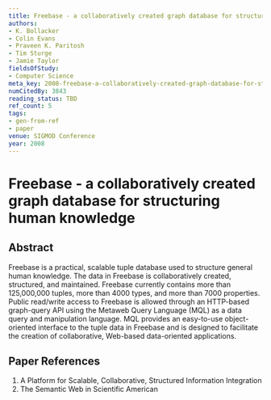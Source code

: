 ```yaml
---
title: Freebase - a collaboratively created graph database for structuring human knowledge
authors:
- K. Bollacker
- Colin Evans
- Praveen K. Paritosh
- Tim Sturge
- Jamie Taylor
fieldsOfStudy:
- Computer Science
meta_key: 2008-freebase-a-collaboratively-created-graph-database-for-structuring-human-knowledge
numCitedBy: 3843
reading_status: TBD
ref_count: 5
tags:
- gen-from-ref
- paper
venue: SIGMOD Conference
year: 2008
---
```


# Freebase - a collaboratively created graph database for structuring human knowledge

## Abstract

Freebase is a practical, scalable tuple database used to structure general human knowledge. The data in Freebase is collaboratively created, structured, and maintained. Freebase currently contains more than 125,000,000 tuples, more than 4000 types, and more than 7000 properties. Public read/write access to Freebase is allowed through an HTTP-based graph-query API using the Metaweb Query Language (MQL) as a data query and manipulation language. MQL provides an easy-to-use object-oriented interface to the tuple data in Freebase and is designed to facilitate the creation of collaborative, Web-based data-oriented applications.

## Paper References

1. A Platform for Scalable, Collaborative, Structured Information Integration
2. The Semantic Web in Scientific American

